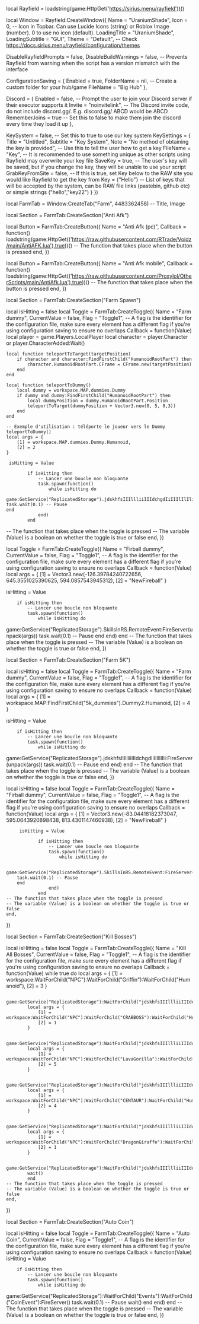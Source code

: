 local Rayfield = loadstring(game:HttpGet('https://sirius.menu/rayfield'))()

local Window = Rayfield:CreateWindow({
   Name = "UraniumShade",
   Icon = 0, -- Icon in Topbar. Can use Lucide Icons (string) or Roblox Image (number). 0 to use no icon (default).
   LoadingTitle = "UraniumShade",
   LoadingSubtitle = "GUI",
   Theme = "Default", -- Check https://docs.sirius.menu/rayfield/configuration/themes

   DisableRayfieldPrompts = false,
   DisableBuildWarnings = false, -- Prevents Rayfield from warning when the script has a version mismatch with the interface

   ConfigurationSaving = {
      Enabled = true,
      FolderName = nil, -- Create a custom folder for your hub/game
      FileName = "Big Hub"
   },

   Discord = {
      Enabled = false, -- Prompt the user to join your Discord server if their executor supports it
      Invite = "noinvitelink", -- The Discord invite code, do not include discord.gg/. E.g. discord.gg/ ABCD would be ABCD
      RememberJoins = true -- Set this to false to make them join the discord every time they load it up
   },

   KeySystem = false, -- Set this to true to use our key system
   KeySettings = {
      Title = "Untitled",
      Subtitle = "Key System",
      Note = "No method of obtaining the key is provided", -- Use this to tell the user how to get a key
      FileName = "Key", -- It is recommended to use something unique as other scripts using Rayfield may overwrite your key file
      SaveKey = true, -- The user's key will be saved, but if you change the key, they will be unable to use your script
      GrabKeyFromSite = false, -- If this is true, set Key below to the RAW site you would like Rayfield to get the key from
      Key = {"Hello"} -- List of keys that will be accepted by the system, can be RAW file links (pastebin, github etc) or simple strings ("hello","key22")
   }
})


local FarmTab = Window:CreateTab("Farm", 4483362458) -- Title, Image


local Section = FarmTab:CreateSection("Anti Afk")


local Button = FarmTab:CreateButton({
   Name = "Anti Afk (pc)",
   Callback = function()
loadstring(game:HttpGet(('https://raw.githubusercontent.com/RTrade/Voidz/main/AntiAFK.lua'),true))()
   -- The function that takes place when the button is pressed
   end,
})


local Button = FarmTab:CreateButton({
   Name = "Anti Afk mobile",
   Callback = function()
loadstring(game:HttpGet(('https://raw.githubusercontent.com/Proxylol/OtherScripts/main/AntiAfk.lua'),true))()
   -- The function that takes place when the button is pressed
   end,
})


local Section = FarmTab:CreateSection("Farm Spawn")


local isHitting = false
local Toggle = FarmTab:CreateToggle({
   Name = "Farm dummy",
   CurrentValue = false,
   Flag = "Toggle1", -- A flag is the identifier for the configuration file, make sure every element has a different flag if you're using configuration saving to ensure no overlaps
   Callback = function(Value)
    local player = game.Players.LocalPlayer
    local character = player.Character or player.CharacterAdded:Wait()
    
    local function teleportToTarget(targetPosition)
        if character and character:FindFirstChild("HumanoidRootPart") then
            character.HumanoidRootPart.CFrame = CFrame.new(targetPosition)
        end
    end
    
    local function teleportToDummy()
        local dummy = workspace.MAP.dummies.Dummy
        if dummy and dummy:FindFirstChild("HumanoidRootPart") then
            local dummyPosition = dummy.HumanoidRootPart.Position
            teleportToTarget(dummyPosition + Vector3.new(0, 5, 0,3))
        end
    end
    
    -- Exemple d'utilisation : téléporte le joueur vers le Dummy
    teleportToDummy()
    local args = {
        [1] = workspace.MAP.dummies.Dummy.Humanoid,
        [2] = 2
    }
    
     isHitting = Value
    
            if isHitting then
                -- Lancer une boucle non bloquante
                task.spawn(function()
                    while isHitting do
    
    game:GetService("ReplicatedStorage").jdskhfsIIIllliiIIIdchgdIiIIIlIlIli:FireServer(unpack(args))
    task.wait(0.1) -- Pause
    end
                end)
            end
   -- The function that takes place when the toggle is pressed
   -- The variable (Value) is a boolean on whether the toggle is true or false
   end,
})


local Toggle = FarmTab:CreateToggle({
   Name = "Firball dummy",
   CurrentValue = false,
   Flag = "Toggle1", -- A flag is the identifier for the configuration file, make sure every element has a different flag if you're using configuration saving to ensure no overlaps
   Callback = function(Value)
local args = {
    [1] = Vector3.new(-126.39784240722656, 645.3551025390625, 594.0857543945312),
    [2] = "NewFireball"
}

 isHitting = Value

        if isHitting then
            -- Lancer une boucle non bloquante
            task.spawn(function()
                while isHitting do

game:GetService("ReplicatedStorage").SkillsInRS.RemoteEvent:FireServer(unpack(args))
task.wait(0.1) -- Pause
end
            end)
        end
   -- The function that takes place when the toggle is pressed
   -- The variable (Value) is a boolean on whether the toggle is true or false
   end,
})


local Section = FarmTab:CreateSection("Farm 5K")


local isHitting = false
local Toggle = FarmTab:CreateToggle({
   Name = "Farm dummy",
   CurrentValue = false,
   Flag = "Toggle1", -- A flag is the identifier for the configuration file, make sure every element has a different flag if you're using configuration saving to ensure no overlaps
   Callback = function(Value)
local args = {
    [1] = workspace.MAP:FindFirstChild("5k_dummies").Dummy2.Humanoid,
    [2] = 4
}

 isHitting = Value

        if isHitting then
            -- Lancer une boucle non bloquante
            task.spawn(function()
                while isHitting do

game:GetService("ReplicatedStorage").jdskhfsIIIllliiIIIdchgdIiIIIlIlIli:FireServer(unpack(args))
task.wait(0.1) -- Pause
end
            end)
        end
   -- The function that takes place when the toggle is pressed
   -- The variable (Value) is a boolean on whether the toggle is true or false
   end,
})


local isHitting = false
local Toggle = FarmTab:CreateToggle({
    Name = "Firball dummy",
    CurrentValue = false,
    Flag = "Toggle1", -- A flag is the identifier for the configuration file, make sure every element has a different flag if you're using configuration saving to ensure no overlaps
    Callback = function(Value)
        local args = {
            [1] = Vector3.new(-83.04418182373047, 595.0643920898438, 813.4301147460938),
            [2] = "NewFireball"
        }
        
         isHitting = Value
        
                if isHitting then
                    -- Lancer une boucle non bloquante
                    task.spawn(function()
                        while isHitting do
        
        game:GetService("ReplicatedStorage").SkillsInRS.RemoteEvent:FireServer(unpack(args))
        task.wait(0.1) -- Pause
        end
                    end)
                end
    -- The function that takes place when the toggle is pressed
    -- The variable (Value) is a boolean on whether the toggle is true or false
    end,
 })


 local Section = FarmTab:CreateSection("Kill Bosses")


 local isHitting = false
 local Toggle = FarmTab:CreateToggle({
    Name = "Kill All Bosses",
    CurrentValue = false,
    Flag = "Toggle1", -- A flag is the identifier for the configuration file, make sure every element has a different flag if you're using configuration saving to ensure no overlaps
    Callback = function(Value)
        while true do
            local args = {
                [1] = workspace:WaitForChild("NPC"):WaitForChild("Griffin"):WaitForChild("Humanoid"),
                [2] = 3
            }
             
            game:GetService("ReplicatedStorage"):WaitForChild("jdskhfsIIIllliiIIIdchgdIiIIIlIlIli"):FireServer(unpack(args))
            local args = {
                [1] = workspace:WaitForChild("NPC"):WaitForChild("CRABBOSS"):WaitForChild("Humanoid"),
                [2] = 1
            }
             
            game:GetService("ReplicatedStorage"):WaitForChild("jdskhfsIIIllliiIIIdchgdIiIIIlIlIli"):FireServer(unpack(args))
            local args = {
                [1] = workspace:WaitForChild("NPC"):WaitForChild("LavaGorilla"):WaitForChild("Humanoid"),
                [2] = 5
            }
             
            game:GetService("ReplicatedStorage"):WaitForChild("jdskhfsIIIllliiIIIdchgdIiIIIlIlIli"):FireServer(unpack(args))
            local args = {
                [1] = workspace:WaitForChild("NPC"):WaitForChild("CENTAUR"):WaitForChild("Humanoid"),
                [2] = 4
            }
             
            game:GetService("ReplicatedStorage"):WaitForChild("jdskhfsIIIllliiIIIdchgdIiIIIlIlIli"):FireServer(unpack(args))
            local args = {
                [1] = workspace:WaitForChild("NPC"):WaitForChild("DragonGiraffe"):WaitForChild("Humanoid"),
                [2] = 1
            }
             
            game:GetService("ReplicatedStorage"):WaitForChild("jdskhfsIIIllliiIIIdchgdIiIIIlIlIli"):FireServer(unpack(args))
            wait()
            end
    -- The function that takes place when the toggle is pressed
    -- The variable (Value) is a boolean on whether the toggle is true or false
    end,
 })

 local Section = FarmTab:CreateSection("Auto Coin")

 local isHitting = false
 local Toggle = FarmTab:CreateToggle({
    Name = "Auto Coin",
    CurrentValue = false,
    Flag = "Toggle1", -- A flag is the identifier for the configuration file, make sure every element has a different flag if you're using configuration saving to ensure no overlaps
    Callback = function(Value)
        isHitting = Value

        if isHitting then
            -- Lancer une boucle non bloquante
            task.spawn(function()
                while isHitting do
game:GetService("ReplicatedStorage"):WaitForChild("Events"):WaitForChild("CoinEvent"):FireServer()
task.wait(0.1) -- Pause
wait()
end
end)
        end
    -- The function that takes place when the toggle is pressed
    -- The variable (Value) is a boolean on whether the toggle is true or false
    end,
 })
